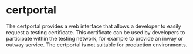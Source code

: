# certportal

The certportal provides a web interface that allows a developer to easily request a testing certificate. This certificate can be used by developers to participate within the testing network, for example to provide an inway or outway service. The certportal is not suitable for production environments.